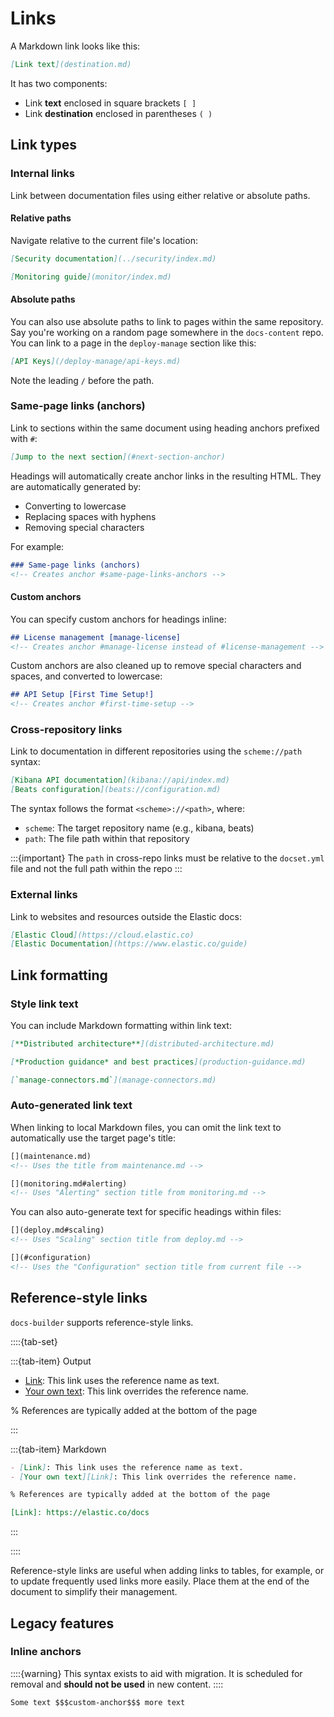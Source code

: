 # Links

A Markdown link looks like this:

```markdown
[Link text](destination.md)
```

It has two components:

- Link **text** enclosed in square brackets `[ ]`
- Link **destination** enclosed in parentheses `( )`

## Link types

### Internal links

Link between documentation files using either relative or absolute paths.

#### Relative paths
Navigate relative to the current file's location:

```markdown
[Security documentation](../security/index.md)

[Monitoring guide](monitor/index.md)
```

#### Absolute paths

You can also use absolute paths to link to pages within the same repository.
Say you're working on a random page somewhere in the `docs-content` repo. You can link to a page in the `deploy-manage` section like this:

```markdown
[API Keys](/deploy-manage/api-keys.md)
```

Note the leading `/` before the path.

### Same-page links (anchors)

Link to sections within the same document using heading anchors prefixed with `#`:

```markdown
[Jump to the next section](#next-section-anchor)
```

Headings will automatically create anchor links in the resulting HTML. They are automatically generated by:

- Converting to lowercase
- Replacing spaces with hyphens
- Removing special characters

For example:

```markdown
### Same-page links (anchors)
<!-- Creates anchor #same-page-links-anchors -->
```

#### Custom anchors
You can specify custom anchors for headings inline:

```markdown
## License management [manage-license]
<!-- Creates anchor #manage-license instead of #license-management -->
```

Custom anchors are also cleaned up to remove special characters and spaces, and converted to lowercase:

```markdown
## API Setup [First Time Setup!]
<!-- Creates anchor #first-time-setup -->
```

### Cross-repository links

Link to documentation in different repositories using the `scheme://path` syntax:

```markdown
[Kibana API documentation](kibana://api/index.md)
[Beats configuration](beats://configuration.md)
```

The syntax follows the format `<scheme>://<path>`, where:
- `scheme`: The target repository name (e.g., kibana, beats)
- `path`: The file path within that repository

:::{important}
The `path` in cross-repo links must be relative to the `docset.yml` file and not the full path within the repo
:::

### External links

Link to websites and resources outside the Elastic docs:

```markdown
[Elastic Cloud](https://cloud.elastic.co)
[Elastic Documentation](https://www.elastic.co/guide)
```

## Link formatting

### Style link text

You can include Markdown formatting within link text:

```markdown
[**Distributed architecture**](distributed-architecture.md)

[*Production guidance* and best practices](production-guidance.md)

[`manage-connectors.md`](manage-connectors.md)
```

### Auto-generated link text

When linking to local Markdown files, you can omit the link text to automatically use the target page's title:

```markdown
[](maintenance.md)  
<!-- Uses the title from maintenance.md -->

[](monitoring.md#alerting)
<!-- Uses "Alerting" section title from monitoring.md -->
```

You can also auto-generate text for specific headings within files:

```markdown
[](deploy.md#scaling)
<!-- Uses "Scaling" section title from deploy.md -->

[](#configuration)  
<!-- Uses the "Configuration" section title from current file -->
```

## Reference-style links

`docs-builder` supports reference-style links.

::::{tab-set}

:::{tab-item} Output

- [Link]: This link uses the reference name as text.
- [Your own text][Link]: This link overrides the reference name.

% References are typically added at the bottom of the page

[Link]: https://elastic.co/docs

:::

:::{tab-item} Markdown

```markdown
- [Link]: This link uses the reference name as text.
- [Your own text][Link]: This link overrides the reference name.

% References are typically added at the bottom of the page

[Link]: https://elastic.co/docs
```

:::


::::

Reference-style links are useful when adding links to tables, for example, or to update frequently used links more easily. Place them at the end of the document to simplify their management.

## Legacy features

### Inline anchors

::::{warning}
This syntax exists to aid with migration. It is scheduled for removal and **should not be used** in new content.
::::

```markdown
Some text $$$custom-anchor$$$ more text
```
